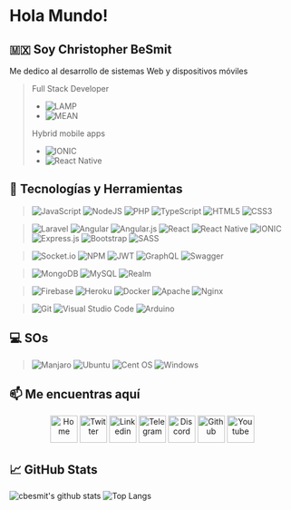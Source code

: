 # Hola Mundo!

## 🇲🇽 Soy Christopher BeSmit
Me dedico al desarrollo de sistemas Web y dispositivos móviles

> Full Stack Developer
> - ![LAMP](https://img.shields.io/badge/Full-LAMP-orange.svg)
> - ![MEAN](https://img.shields.io/badge/Full-MEAN-green.svg)
>
> Hybrid mobile apps 
> - ![IONIC](https://img.shields.io/badge/-IONIC-blue.svg)
> - ![React Native](https://img.shields.io/badge/-ReactNative-1abc9c.svg)
>

## 🔧 Tecnologías y Herramientas

> ![JavaScript](https://img.shields.io/badge/javascript-%23323330.svg?style=for-the-badge&logo=javascript&logoColor=%23F7DF1E) 
![NodeJS](https://img.shields.io/badge/node.js-6DA55F?style=for-the-badge&logo=node.js&logoColor=white)
![PHP](https://img.shields.io/badge/php-%23777BB4.svg?style=for-the-badge&logo=php&logoColor=white)
![TypeScript](https://img.shields.io/badge/typescript-%23007ACC.svg?style=for-the-badge&logo=typescript&logoColor=white)
![HTML5](https://img.shields.io/badge/html5-%23E34F26.svg?style=for-the-badge&logo=html5&logoColor=white)
![CSS3](https://img.shields.io/badge/css3-%231572B6.svg?style=for-the-badge&logo=css3&logoColor=white)

> ![Laravel](https://img.shields.io/badge/laravel-%23FF2D20.svg?style=for-the-badge&logo=laravel&logoColor=white)
![Angular](https://img.shields.io/badge/angular-%23DD0031.svg?style=for-the-badge&logo=angular&logoColor=white)
![Angular.js](https://img.shields.io/badge/angular.js-%23E23237.svg?style=for-the-badge&logo=angularjs&logoColor=white)
![React](https://img.shields.io/badge/react-%2320232a.svg?style=for-the-badge&logo=react&logoColor=%2361DAFB)
![React Native](https://img.shields.io/badge/react_native-%2320232a.svg?style=for-the-badge&logo=react&logoColor=%2361DAFB)
![IONIC](https://img.shields.io/badge/Ionic-3880FF?style=for-the-badge&logo=ionic&logoColor=white
)
![Express.js](https://img.shields.io/badge/express.js-%23404d59.svg?style=for-the-badge&logo=express&logoColor=%2361DAFB)
![Bootstrap](https://img.shields.io/badge/bootstrap-%23563D7C.svg?style=for-the-badge&logo=bootstrap&logoColor=white)
![SASS](https://img.shields.io/badge/SASS-hotpink.svg?style=for-the-badge&logo=SASS&logoColor=white)

> ![Socket.io](https://img.shields.io/badge/Socket.io-black?style=for-the-badge&logo=socket.io&badgeColor=010101)
![NPM](https://img.shields.io/badge/NPM-%23000000.svg?style=for-the-badge&logo=npm&logoColor=white)
![JWT](https://img.shields.io/badge/JWT-black?style=for-the-badge&logo=JSON%20web%20tokens)
![GraphQL](https://img.shields.io/badge/-GraphQL-E10098?style=for-the-badge&logo=graphql&logoColor=white)
![Swagger](https://img.shields.io/badge/-Swagger-%23Clojure?style=for-the-badge&logo=swagger&logoColor=white)

> ![MongoDB](https://img.shields.io/badge/MongoDB-%234ea94b.svg?style=for-the-badge&logo=mongodb&logoColor=white)
![MySQL](https://img.shields.io/badge/mysql-%2300f.svg?style=for-the-badge&logo=mysql&logoColor=white)
![Realm](https://img.shields.io/badge/Realm-39477F?style=for-the-badge&logo=realm&logoColor=white)

> ![Firebase](https://img.shields.io/badge/firebase-%23039BE5.svg?style=for-the-badge&logo=firebase)
![Heroku](https://img.shields.io/badge/heroku-%23430098.svg?style=for-the-badge&logo=heroku&logoColor=white)
![Docker](https://img.shields.io/badge/docker-%230db7ed.svg?style=for-the-badge&logo=docker&logoColor=white)
![Apache](https://img.shields.io/badge/apache-%23D42029.svg?style=for-the-badge&logo=apache&logoColor=white)
![Nginx](https://img.shields.io/badge/nginx-%23009639.svg?style=for-the-badge&logo=nginx&logoColor=white)

> ![Git](https://img.shields.io/badge/git-%23F05033.svg?style=for-the-badge&logo=git&logoColor=white)
![Visual Studio Code](https://img.shields.io/badge/Visual%20Studio%20Code-0078d7.svg?style=for-the-badge&logo=visual-studio-code&logoColor=white)
![Arduino](https://img.shields.io/badge/-Arduino-00979D?style=for-the-badge&logo=Arduino&logoColor=white)


## 💻 SOs

> ![Manjaro](https://img.shields.io/badge/Manjaro-35BF5C?style=for-the-badge&logo=Manjaro&logoColor=white)
![Ubuntu](https://img.shields.io/badge/Ubuntu-E95420?style=for-the-badge&logo=ubuntu&logoColor=white)
![Cent OS](https://img.shields.io/badge/cent%20os-002260?style=for-the-badge&logo=centos&logoColor=F0F0F0)
![Windows](https://img.shields.io/badge/Windows-0078D6?style=for-the-badge&logo=windows&logoColor=white)

## 📫 Me encuentras aquí
<p align="center">
  <a href="https://besmit.com/"><img alt="Home" height="48" width="48" src="https://img.icons8.com/color/48/000000/web.png"></a>
  <a href="https://twitter.com/Besmit_"><img alt="Twitter" height="48" width="48" src="https://img.icons8.com/color/48/000000/twitter--v1.png"></a>
  <a href="https://www.linkedin.com/in/besmit/"><img alt="Linkedin" height="48" width="48" src="https://img.icons8.com/color/48/000000/linkedin.png"></a>
  <a href="https://t.me/besmit"><img alt="Telegram" height="48" width="48" src="https://img.icons8.com/color/48/000000/telegram-app--v1.png"></a>
  <a href="https://discordapp.com/users/812396239807184916"><img alt="Discord" height="48" width="48" src="https://img.icons8.com/fluency/48/000000/discord-new-logo.png"></a>
  <a href="https://github.com/cbesmit"><img alt="Github" height="48" width="48" src="https://img.icons8.com/fluency/48/000000/github.png"></a>
  <a href="https://www.youtube.com/channel/UCbm9gOE8lkfgTcPb93I-maA"><img alt="Youtube" height="48" width="48" src="https://img.icons8.com/fluency/48/000000/youtube-play.png"></a>
</p>


## &#x1f4c8; GitHub Stats
<p align="center">

![cbesmit's github stats](https://github-readme-stats.vercel.app/api?username=cbesmit&count_private=true)
![Top Langs](https://github-readme-stats.vercel.app/api/top-langs/?username=cbesmit&layout=compact)

</p>